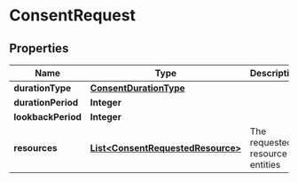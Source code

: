 # ConsentRequest

## Properties
Name | Type | Description | Notes
------------ | ------------- | ------------- | -------------
**durationType** | [**ConsentDurationType**](ConsentDurationType.md) |  |  [optional]
**durationPeriod** | **Integer** |  |  [optional]
**lookbackPeriod** | **Integer** |  |  [optional]
**resources** | [**List&lt;ConsentRequestedResource&gt;**](ConsentRequestedResource.md) | The requested resource entities |  [optional]
